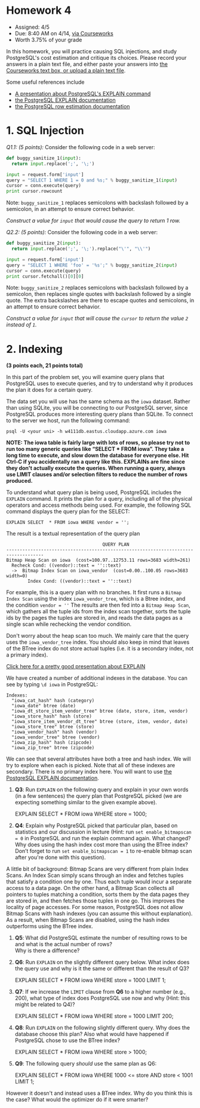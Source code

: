 # Homework 4

* Assigned: 4/5
* Due: 8:40 AM on 4/14, [via Courseworks](https://courseworks2.columbia.edu/courses/6866/assignments/29438)
* Worth 3.75% of your grade


In this homework, you will practice causing SQL injections, and study PostgreSQL's 
cost estimation and critique its choices. Please record your answers in a plain text file, and either paste your answers into [the Courseworks text box, or upload a plain text file](https://courseworks2.columbia.edu/courses/6866/assignments/29438).

Some useful references include

* [A presentation about PostgreSQL's EXPLAIN command](http://jberkus.github.io/explain_explained/index.html)
* [the PostgreSQL EXPLAIN documentation](http://www.postgresql.org/docs/9.3/static/sql-explain.html)
* [the PostgreSQL row estimation documentation](http://www.postgresql.org/docs/8.3/static/row-estimation-examples.html)

# 1. SQL Injection

*Q1.1: (5 points):* Consider the following code in a web server:

```python
def buggy_sanitize_1(input):
  return input.replace(';', '\;')

input = request.form['input']
query = "SELECT 1 WHERE 1 = 0 and %s;" % buggy_sanitize_1(input)
cursor = conn.execute(query)
print cursor.rowcount
```

Note: `buggy_sanitize_1` replaces semicolons with backslash followed by a semicolon, in an attempt to ensure correct behavior.

*Construct a value for `input` that would cause the query to return 1 row.*


*Q2.2: (5 points):* Consider the following code in a web server:

```python
def buggy_sanitize_2(input):
  return input.replace(';', '\;').replace("\'", "\\'")

input = request.form['input']
query = "SELECT 1 WHERE 'foo' = '%s';" % buggy_sanitize_2(input)
cursor = conn.execute(query)
print cursor.fetchall()[0][0]
```

Note: `buggy_sanitize_2` replaces semicolons with backslash followed by a semicolon, then replaces single quotes with backslash followed by a single quote. The extra backslashes are there to escape quotes and semicolons, in an attempt to ensure correct behavior.

*Construct a value for `input` that will cause the `cursor` to return the value `2` instead of `1`.*


# 2.  Indexing

**(3 points each, 21 points total)**

In this part of the problem set, you will examine query plans that PostgreSQL uses to execute queries, and try to understand
why it produces the plan it does for a certain query.

The data set you will use has the same schema as the `iowa` dataset. Rather than using SQLite,
you will be connecting to our PostgreSQL server, since PostgreSQL produces more interesting
query plans than SQLite.  To connect to the server we host, run the following command:

    psql -U <your uni> -h w4111db.eastus.cloudapp.azure.com iowa

**NOTE: The iowa table is fairly large with lots of rows, so please try not to run too many generic queries like “SELECT * FROM iowa”. They take a long time to execute, and slow down the database for everyone else. Hit Ctrl-C if you accidentally ran a query like this. EXPLAINs are fine since they don't actually execute the queries. When running a query, always use LIMIT clauses and/or selection filters to reduce the number of rows produced.**

To understand what query plan is being used, PostgreSQL includes the `EXPLAIN` command. 
It prints the plan for a query, including all of the physical operators and access methods being used. 
For example, the following SQL command displays the query plan for the SELECT:

    EXPLAIN SELECT  * FROM iowa WHERE vendor = '';

The result is a textual representation of the query plan 

                                        QUERY PLAN
    ------------------------------------------------------------------------------------
    Bitmap Heap Scan on iowa  (cost=100.97..12753.11 rows=3683 width=261)
      Recheck Cond: ((vendor)::text = ''::text)
      ->  Bitmap Index Scan on iowa_vendor  (cost=0.00..100.05 rows=3683 width=0)
            Index Cond: ((vendor)::text = ''::text)


For example, this is a query plan with no branches.  It first runs a `Bitmap Index Scan` using
the index `iowa_vendor_tree`, which is a Btree index, and the condition `vendor = ''` The results
are then fed into a `Bitmap Heap Scan`, which gathers all the tuple ids from the index scan together,
sorts the tuple ids by the pages the tuples are stored in, and reads the data pages as a single scan 
while rechecking the vendor condition.

Don't worry about the heap scan too much. We mainly care that the query uses the `iowa_vendor_tree` index.
You should also keep in mind that leaves of the BTree index do not store actual tuples (i.e. it is a 
secondary index, not a primary index).

[Click here for a pretty good presentation about EXPLAIN](http://jberkus.github.io/explain_explained/index.html)

We have created a number of additional indexes in the database.  You can see by typing `\d iowa` 
in PostgreSQL:

    Indexes:
      "iowa_cat_hash" hash (category)
      "iowa_date" btree (date)
      "iowa_dt_store_item_vendor_tree" btree (date, store, item, vendor)
      "iowa_store_hash" hash (store)
      "iowa_store_item_vendor_dt_tree" btree (store, item, vendor, date)
      "iowa_store_tree" btree (store)
      "iowa_vendor_hash" hash (vendor)
      "iowa_vendor_tree" btree (vendor)
      "iowa_zip_hash" hash (zipcode)
      "iowa_zip_tree" btree (zipcode)

We can see that several attributes have both a tree and hash index. We will try to explore when each is picked. 
Note that all of these indexes are secondary. There is no primary index here. 
You will want to use [the PostgreSQL EXPLAIN documentation](http://www.postgresql.org/docs/9.3/static/sql-explain.html).

1. **Q3**: Run `EXPLAIN` on the following query and explain in your own words (in a few sentences) the query plan that PostgreSQL picked (we are expecting something similar to the given example above).

    EXPLAIN SELECT  * FROM iowa WHERE store = 1000;

1. **Q4**: Explain why PostgreSQL picked that particular plan, based on statistics and our discussion in lecture (Hint: run `set enable_bitmapscan = 0` in PostgreSQL and run the explain command again. What changed? Why does using the hash index cost more than using the BTree index? Don’t forget to run `set enable_bitmapscan = 1` to re-enable bitmap scan after you're done with this question).

  A little bit of background: Bitmap Scans are very different from plain Index Scans. An Index Scan simply scans through an index and fetches tuples that satisfy a condition one by one. Thus each tuple would incur a separate access to a data page. On the other hand, a Bitmap Scan collects all pointers to tuples matching a condition, sorts them by the data pages they are stored in, and then fetches those tuples in one go. This improves the locality of page accesses. For some reason, PostgreSQL does not allow Bitmap Scans with hash indexes (you can assume this without explanation). As a result, when Bitmap Scans are disabled, using the hash index outperforms using the BTree index.

1. **Q5**: What did PostgreSQL estimate the number of resulting rows to be and what is the actual number of rows?  
   Why is there a difference?

1. **Q6**: Run `EXPLAIN` on the slightly different query below.  What index does the query use and why is
   it the same or different than the result of Q3?

    EXPLAIN SELECT  * FROM iowa WHERE store = 1000 LIMIT 1;

1. **Q7**: If we increase the `LIMIT` clause from **Q6** to a higher number (e.g., 200), 
    what type of index does PostgreSQL use now and why (Hint: this might be related to Q4)?

    EXPLAIN SELECT  * FROM iowa WHERE store = 1000 LIMIT 200;

1. **Q8**: Run `EXPLAIN` on the following slightly different query.  Why does the database choose this plan? Also what would have happened if PostgreSQL chose to use the BTree index?

    EXPLAIN SELECT  * FROM iowa WHERE store > 1000;

1. **Q9**: The following query _should_ use the same plan as Q6:

    EXPLAIN SELECT  * FROM iowa WHERE 1000 <= store AND store < 1001 LIMIT 1;

  However it doesn't and instead uses a BTree index.   Why do you think this is the case? What would the optimizer do if it were smarter?
